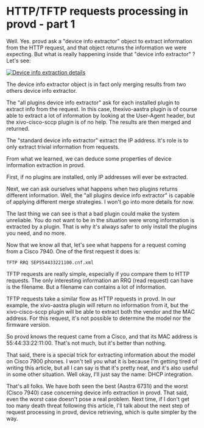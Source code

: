 HTTP/TFTP requests processing in provd - part 1
===============================================

Well. Yes. provd ask a "device info extractor" object to extract
information from the HTTP request, and that object returns the
information we were expecting. But what is really happening inside that
"device info extractor" ? Let's see:

[![Device info extraction
details](../images/blog/provd/.provd-dev-info-extraction-details_m.jpg "Device info extraction details, fév. 2012")](/images/blog/provd/provd-dev-info-extraction-details.png "Device info extraction details")

The device info extractor object is in fact only merging results from
two others device info extractor.

The "all plugins device info extractor" ask for each installed plugin to
extract info from the request. In this case, thexivo-aastra plugin is of
course able to extract a lot of information by looking at the User-Agent
header, but the xivo-cisco-sccp plugin is of no help. The results are
then merged and returned.

The "standard device info extractor" extract the IP address. It's role
is to only extract trivial information from requests.

From what we learned, we can deduce some properties of device
information extraction in provd.

First, if no plugins are installed, only IP addresses will ever be
extracted.

Next, we can ask ourselves what happens when two plugins returns
different information. Well, the "all plugins device info extractor" is
capable of applying different merge strategies. I won't go into more
details for now.

The last thing we can see is that a bad plugin could make the system
unreliable. You do not want to be in the situation were wrong
information is extracted by a plugin. That is why it's always safer to
only install the plugins you need, and no more.

Now that we know all that, let's see what happens for a request coming
from a Cisco 7940. One of the first request it does is:

~~~
TFTP RRQ SEP554433221100.cnf.xml
~~~


TFTP requests are really simple, especially if you compare them to HTTP
requests. The only interesting information an RRQ (read request) can
have is the filename. But a filename can contains a lot of information.

TFTP requests take a similar flow as HTTP requests in provd. In our
example, the xivo-aastra plugin will return no information from it, but
the xivo-cisco-sccp plugin will be able to extract both the vendor and
the MAC address. For this request, it's not possible to determine the
model nor the firmware version.

So provd knows the request came from a Cisco, and that its MAC address
is 55:44:33:22:11:00. That's not much, but it's better than nothing.

That said, there is a special trick for extracting information about the
model on Cisco 7900 phones. I won't tell you what it is because I'm
getting tired of writing this article, but all I can say is that it's
pretty neat, and it's also useful in some other situation. Well okay,
I'll just say the name: DHCP integration.

That's all folks. We have both seen the best (Aastra 6731i) and the
worst (Cisco 7940) case concerning device info extraction in provd. That
said, even the worst case doesn't pose a real problem. Next time, if I
don't get too many death threat following this article, I'll talk about
the next step of request processing in provd, device retrieving, which
is quite simpler by the way.

</p>

